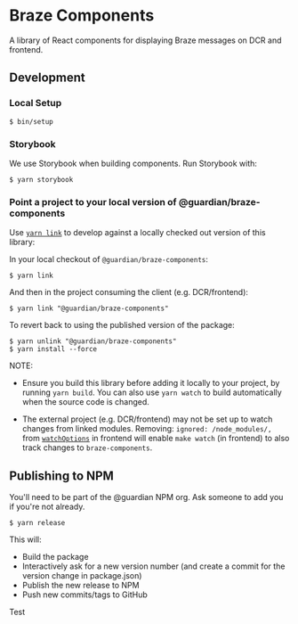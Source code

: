 # Braze Components

A library of React components for displaying Braze messages on DCR and
frontend.

## Development

### Local Setup

```
$ bin/setup
```

### Storybook

We use Storybook when building components. Run Storybook with:

```
$ yarn storybook
```

### Point a project to your local version of @guardian/braze-components

Use [`yarn link`] to develop against a locally checked out version of this
library:

In your local checkout of `@guardian/braze-components`:

```
$ yarn link
```

And then in the project consuming the client (e.g. DCR/frontend):

```
$ yarn link "@guardian/braze-components"
```

To revert back to using the published version of the package:

```
$ yarn unlink "@guardian/braze-components"
$ yarn install --force
```

[`yarn link`]: https://classic.yarnpkg.com/en/docs/cli/link/

NOTE:
- Ensure you build this library before adding it locally to your project,
by running `yarn build`. You can also use `yarn watch` to build automatically
when the source code is changed.

- The external project (e.g. DCR/frontend) may not be set up to watch changes from linked modules. Removing: `ignored: /node_modules/,` from [`watchOptions`](https://github.com/guardian/frontend/blob/main/dev/watch.js#L30) in frontend will enable `make watch` (in frontend) to also track changes to `braze-components`.

## Publishing to NPM

You'll need to be part of the @guardian NPM org. Ask someone to add you if
you're not already.

```
$ yarn release
```

This will:

- Build the package
- Interactively ask for a new version number (and create a commit for the
  version change in package.json)
- Publish the new release to NPM
- Push new commits/tags to GitHub

Test
